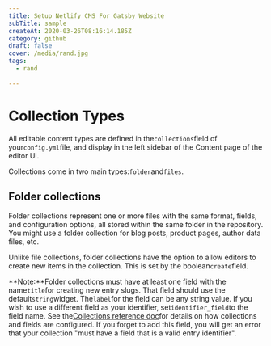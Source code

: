 ```yaml
---
title: Setup Netlify CMS For Gatsby Website
subTitle: sample
createAt: 2020-03-26T08:16:14.185Z
category: github
draft: false
cover: /media/rand.jpg
tags:
  - rand
  
---
```

# Collection Types

All editable content types are defined in the`collections`field of your`config.yml`file, and display in the left sidebar of the Content page of the editor UI.

Collections come in two main types:`folder`and`files`.

## [](https://www.netlifycms.org/docs/collection-types/#folder-collections)Folder collections

Folder collections represent one or more files with the same format, fields, and configuration options, all stored within the same folder in the repository. You might use a folder collection for blog posts, product pages, author data files, etc.

Unlike file collections, folder collections have the option to allow editors to create new items in the collection. This is set by the boolean`create`field.

**Note:**Folder collections must have at least one field with the name`title`for creating new entry slugs. That field should use the default`string`widget. The`label`for the field can be any string value. If you wish to use a different field as your identifier, set`identifier_field`to the field name. See the[Collections reference doc](https://www.netlifycms.org/docs/configuration-options/#collections)for details on how collections and fields are configured. If you forget to add this field, you will get an error that your collection "must have a field that is a valid entry identifier".
